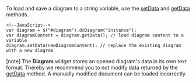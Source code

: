 To load and save a diagram to a string variable, use the [setData](/api-reference/10%20UI%20Widgets/dxDiagram/3%20Methods/setData(data_updateExistingItemsOnly).md '/Documentation/ApiReference/UI_Widgets/dxDiagram/Methods/#setDatadata_updateExistingItemsOnly') and [getData](/api-reference/10%20UI%20Widgets/dxDiagram/3%20Methods/getData().md '/Documentation/ApiReference/UI_Widgets/dxDiagram/Methods/#getData') methods.

    <!--JavaScript-->
    var diagram = $("#diagram").dxDiagram("instance");
    var diagramContent = diagram.getData(); // load diagram content to a variable
    diagram.setData(newDiagramContent); // replace the existing diagram with a new diagram

[note] The **Diagram** widget stores an opened diagram's data in its own text format. Thereby we recommend you to not modify data returned by the [getData](/api-reference/10%20UI%20Widgets/dxDiagram/3%20Methods/getData().md '/Documentation/ApiReference/UI_Widgets/dxDiagram/Methods/#getData') method. A manually modified document can be loaded incorrectly.